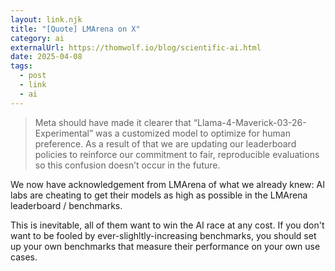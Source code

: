 ```yaml
---
layout: link.njk
title: "[Quote] LMArena on X"
category: ai
externalUrl: https://thomwolf.io/blog/scientific-ai.html
date: 2025-04-08
tags:
  - post
  - link
  - ai
---
```


> Meta should have made it clearer that “Llama-4-Maverick-03-26-Experimental” was a customized model to optimize for human preference. As a result of that we are updating our leaderboard policies to reinforce our commitment to fair, reproducible evaluations so this confusion doesn’t occur in the future.

We now have acknowledgement from LMArena of what we already knew: AI labs are cheating to get their models as high as possible in the LMArena leaderboard / benchmarks.

This is inevitable, all of them want to win the AI race at any cost. If you don't want to be fooled by ever-slighltly-increasing benchmarks, you should set up your own benchmarks that measure their performance on your own use cases. 
